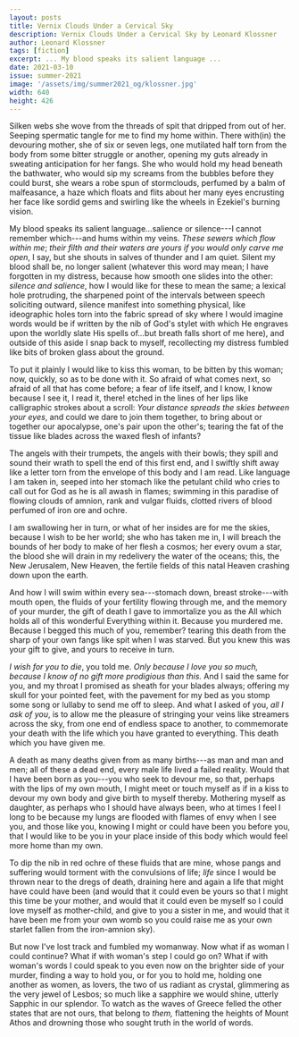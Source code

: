 ```yaml
---
layout: posts
title: Vernix Clouds Under a Cervical Sky
description: Vernix Clouds Under a Cervical Sky by Leonard Klossner
author: Leonard Klossner
tags: [fiction]
excerpt: ... My blood speaks its salient language ...
date: 2021-03-10
issue: summer-2021
image: '/assets/img/summer2021_og/klossner.jpg'
width: 640
height: 426
---
```


Silken webs she wove from the threads of spit that dripped from out of
her. Seeping spermatic tangle for me to find my home within. There
with(in) the devouring mother, she of six or seven legs, one mutilated
half torn from the body from some bitter struggle or another, opening my
guts already in sweating anticipation for her fangs. She who would hold
my head beneath the bathwater, who would sip my screams from the bubbles
before they could burst, she wears a robe spun of stormclouds, perfumed
by a balm of malfeasance, a haze which floats and flits about her many
eyes encrusting her face like sordid gems and swirling like the wheels
in Ezekiel's burning vision.

My blood speaks its salient language...salience or silence---I cannot
remember which---and hums within my veins. *These sewers which flow
within me*; *their filth and their waters are yours if you would only
carve me open*, I say, but she shouts in salves of thunder and I am
quiet. Silent my blood shall be, no longer salient (whatever this word
may mean; I have forgotten in my distress, because how smooth one slides
into the other: *silence and salience*, how I would like for these to
mean the same; a lexical hole protruding, the sharpened point of the
intervals between speech soliciting outward, silence manifest into
something physical, like ideographic holes torn into the fabric spread
of sky where I would imagine words would be if written by the nib of
God's stylet with which He engraves upon the worldly slate His spells
of...but breath falls short of me here), and outside of this aside I
snap back to myself, recollecting my distress fumbled like bits of
broken glass about the ground.

To put it plainly I would like to kiss this woman, to be bitten by this
woman; now, quickly, so as to be done with it. So afraid of what comes
next, so afraid of all that has come before; a fear of life itself, and
I know, I know because I see it, I read it, there! etched in the lines
of her lips like calligraphic strokes about a scroll: *Your distance
spreads the skies between your eyes*, and could we dare to join them
together, to bring about or together our apocalypse, one's pair upon the
other's; tearing the fat of the tissue like blades across the waxed
flesh of infants?

The angels with their trumpets, the angels with their bowls; they spill
and sound their wrath to spell the end of this first end, and I swiftly
shift away like a letter torn from the envelope of this body and I am
read. Like language I am taken in, seeped into her stomach like the
petulant child who cries to call out for God as he is all awash in
flames; swimming in this paradise of flowing clouds of amnion, rank and
vulgar fluids, clotted rivers of blood perfumed of iron ore and ochre.

I am swallowing her in turn, or what of her insides are for me the
skies, because I wish to be her world; she who has taken me in, I will
breach the bounds of her body to make of her flesh a cosmos; her every
ovum a star, the blood she will drain in my redelivery the water of the
oceans; this, the New Jerusalem, New Heaven, the fertile fields of this
natal Heaven crashing down upon the earth.

And how I will swim within every sea---stomach down, breast
stroke---with mouth open, the fluids of your fertility flowing through
me, and the memory of your murder, the gift of death I gave to
immortalize you as the All which holds all of this wonderful Everything
within it. Because you murdered me. Because I begged this much of you,
remember? tearing this death from the sharp of your own fangs like spit
when I was starved. But you knew this was your gift to give, and yours
to receive in turn.

*I wish for you to die*, you told me. *Only because I love you so much,
because I know of no gift more prodigious than this.* And I said the
same for you, and my throat I promised as sheath for your blades always;
offering my skull for your pointed feet, with the pavement for my bed as
you stomp some song or lullaby to send me off to sleep. And what I asked
of you, *all I ask of you*, is to allow me the pleasure of stringing
your veins like streamers across the sky, from one end of endless space
to another, to commemorate your death with the life which you have
granted to everything. This death which you have given me.

A death as many deaths given from as many births---as man and man and
men; all of these a dead end, every male life lived a failed reality.
Would that I have been born as you---you who seek to devour me, so that,
perhaps with the lips of my own mouth, I might meet or touch myself as
if in a kiss to devour my own body and give birth to myself thereby.
Mothering myself as daughter, as perhaps who I should have always been,
who at times I feel I long to be because my lungs are flooded with
flames of envy when I see you, and those like you, knowing I might or
could have been you before you, that I would like to be you in your
place inside of this body which would feel more home than my own.

To dip the nib in red ochre of these fluids that are mine, whose pangs
and suffering would torment with the convulsions of life; *life* since I
would be thrown near to the dregs of death, draining here and again a
life that might have could have been (and would that it could even be
yours so that I might this time be your mother, and would that it could
even be myself so I could love myself as mother-child, and give to you a
sister in me, and would that it have been me from your own womb so you
could raise me as your own starlet fallen from the iron-amnion sky).

But now I've lost track and fumbled my womanway. Now what if as woman I
could continue? What if with woman's step I could go on? What if with
woman's words I could speak to you even now on the brighter side of your
murder, finding a way to hold you, or for you to hold me, holding one
another as women, as lovers, the two of us radiant as crystal,
glimmering as the very jewel of Lesbos; so much like a sapphire we would
shine, utterly Sapphic in our splendor. To watch as the waves of Greece
felled the other states that are not ours, that belong to *them,*
flattening the heights of Mount Athos and drowning those who sought
truth in the world of words.
